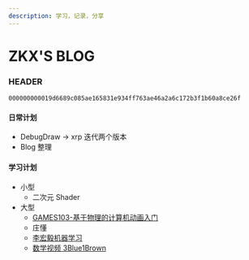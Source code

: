 ```yaml
---
description: 学习，记录，分享
---
```


# ZKX'S BLOG

### HEADER

`000000000019d6689c085ae165831e934ff763ae46a2a6c172b3f1b60a8ce26f`

#### 日常计划

* DebugDraw -> xrp 迭代两个版本
* Blog 整理

#### 学习计划

* 小型
  * 二次元 Shader
* 大型
  * [GAMES103-基于物理的计算机动画入门](https://www.bilibili.com/video/BV12Q4y1S73g)
  * 庄懂
  * [李宏毅机器学习](https://www.bilibili.com/video/BV1JE411g7XF)
  * [数学视频 3Blue1Brown](https://space.bilibili.com/88461692/)
